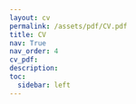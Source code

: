 ```yaml
---
layout: cv
permalink: /assets/pdf/CV.pdf
title: CV
nav: True
nav_order: 4
cv_pdf: 
description:
toc:
  sidebar: left
---
```

